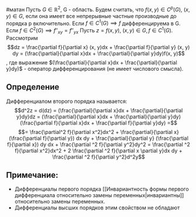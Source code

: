 #матан 
Пусть $G \in \mathbb{R}^2$, G - область.
Будем считать, что $f(x, y) \in C^p (G), \ (x, y) \in G$, если она имеет все непрерывные частные производные до порядка p включительно. 
Если $f \in C^1 (G) \implies f$ дифференцируема в G.
Если $f \in C^2 (G) \implies f''_{xy} = f''_{yx}$
Пусть $z = f(x, y), \ (x, y) \in G, f \in C^1(G).$ Рассмотрим $$dz = \frac{\partial f}{\partial x} (x, y)dx + \frac{\partial f}{\partial y} (x, y) dy = (\frac{\partial}{\partial x}dx + \frac{\partial}{\partial y}dy)f(x, y)$$, где выражение $(\frac{\partial}{\partial x}dx + \frac{\partial}{\partial y}dy)$ - оператор дифференцирования (не имеет числового смысла).
## Определение
Дифференциалом второго порядка называется:
$$d^2z = d(dz) = (\frac{\partial}{\partial x}dx + \frac{\partial}{\partial y}dy)dz = (\frac{\partial}{\partial x}dx + \frac{\partial}{\partial y}dy) (\frac{\partial f}{\partial x}dx + \frac{\partial f}{\partial y}dy) =$$
$$= \frac{\partial^2 f}{\partial x^2}dx^2 + \frac{\partial}{\partial x} (\frac{\partial f}{\partial y}) dx dy + \frac{\partial}{\partial y} (\frac{\partial f}{\partial x}) dy dx + \frac{\partial ^2 f}{\partial y^2}dy^2 = \frac{\partial ^2 f}{\partial x^2}dx^2 + 2 \frac{\partial ^2 f}{\partial x \partial y}dx dy + \frac{\partial ^2 f}{\partial y^2}d^2y$$
## Примечание:
- Дифференциалы первого порядка [[Инвариантность формы первого дифференциала относительно замены переменных|инвариантны]] относительно замены переменных.
- Дифференциалы высших порядков этим свойством не обладают